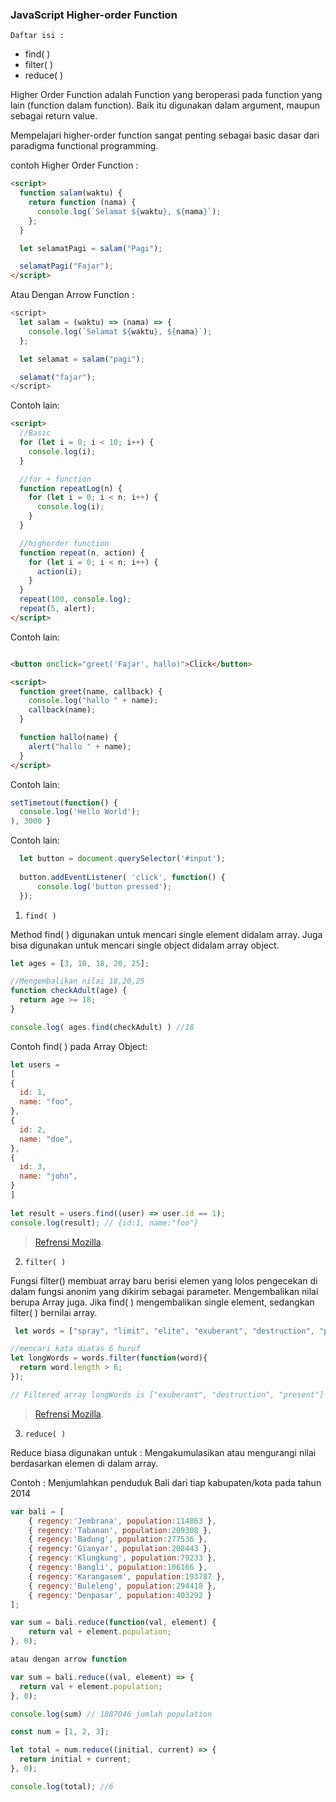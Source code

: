 ### JavaScript Higher-order Function

`Daftar isi :` 
- find( )
- filter( )
- reduce( )

Higher Order Function adalah Function yang beroperasi pada function yang lain (function dalam function). Baik itu digunakan dalam argument, maupun sebagai return value.

Mempelajari higher-order function sangat penting sebagai basic dasar dari paradigma functional programming.

contoh Higher Order Function :
```html
<script>
  function salam(waktu) {
    return function (nama) {
      console.log(`Selamat ${waktu}, ${nama}`);
    };
  }

  let selamatPagi = salam("Pagi");

  selamatPagi("Fajar");
</script>
```
Atau Dengan Arrow Function : 

```js
<script>
  let salam = (waktu) => (nama) => {
    console.log(`Selamat ${waktu}, ${nama}`);
  };

  let selamat = salam("pagi");

  selamat("fajar");
</script>
```
Contoh lain:
```html
<script>
  //Basic
  for (let i = 0; i < 10; i++) {
    console.log(i);
  }

  //for + function
  function repeatLog(n) {
    for (let i = 0; i < n; i++) {
      console.log(i);
    }
  }

  //highorder function
  function repeat(n, action) {
    for (let i = 0; i < n; i++) {
      action(i);
    }
  }
  repeat(100, console.log);
  repeat(5, alert);
</script>
```
Contoh lain:
```html

<button onclick="greet('Fajar', hallo)">Click</button>

<script>
  function greet(name, callback) {
    console.log("hallo " + name);
    callback(name);
  }

  function hallo(name) {
    alert("hallo " + name);
  }
</script>

```
Contoh lain:
```js
setTimetout(function() {
  console.log('Hello World');
), 3000 }
```
Contoh lain:
```js
  let button = document.querySelector('#input');
  
  button.addEventListener( 'click', function() {
      console.log('button pressed');
  });
```





1. `find( )` 

Method find( ) digunakan untuk mencari single element didalam array. Juga bisa digunakan untuk mencari single object didalam array object.

```js
let ages = [3, 10, 18, 20, 25];

//Mengembalikan nilai 18,20,25
function checkAdult(age) {
  return age >= 18;
}

console.log( ages.find(checkAdult) ) //18
```
Contoh find( ) pada Array Object: 
```js
let users = 
[
{
  id: 1,
  name: "foo",
},
{
  id: 2,
  name: "doe",
},
{
  id: 3,
  name: "john",
}
]
    
let result = users.find((user) => user.id == 1); 
console.log(result); // {id:1, name:"foo"}
```
> [Refrensi Mozilla](https://developer.mozilla.org/id/docs/Web/JavaScript/Reference/Global_Objects/Array/find).

2. `filter( )`

Fungsi filter() membuat array baru berisi elemen yang lolos pengecekan di dalam fungsi anonim yang dikirim sebagai parameter. Mengembalikan nilai berupa Array juga. Jika find( ) mengembalikan single element, sedangkan filter( ) bernilai array.

```js
 let words = ["spray", "limit", "elite", "exuberant", "destruction", "present"];

//mencari kata diatas 6 huruf
let longWords = words.filter(function(word){
  return word.length > 6;
});

// Filtered array longWords is ["exuberant", "destruction", "present"]
```
> [Refrensi Mozilla](https://developer.mozilla.org/id/docs/Web/JavaScript/Reference/Global_Objects/Array/filter).

3. `reduce( )`

Reduce biasa digunakan untuk : Mengakumulasikan atau mengurangi nilai berdasarkan elemen di dalam array.

Contoh : Menjumlahkan penduduk Bali dari tiap kabupaten/kota pada tahun 2014

```js
var bali = [
	{ regency:'Jembrana', population:114863 },
	{ regency:'Tabanan', population:209308 },
	{ regency:'Badung', population:277536 },
	{ regency:'Gianyar', population:208443 },
	{ regency:'Klungkung', population:79233 },
	{ regency:'Bangli', population:106166 },
	{ regency:'Karangasem', population:193787 },
	{ regency:'Buleleng', population:294418 },
	{ regency:'Denpasar', population:403292 }
];

var sum = bali.reduce(function(val, element) {
	return val + element.population;
}, 0);

atau dengan arrow function

var sum = bali.reduce((val, element) => {
  return val + element.population;
}, 0);

console.log(sum) // 1887046 jumlah population
```

```js
const num = [1, 2, 3];

let total = num.reduce((initial, current) => {
  return initial + current;
}, 0);

console.log(total); //6
```
